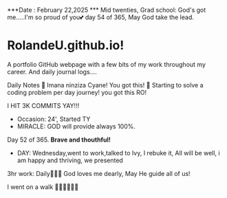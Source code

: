 ***Date : February 22,2025 *** Mid twenties, Grad school: God's got me.....I'm so proud of you💕 day 54 of 365, May God take the lead.
# RolandeU.github.io!

A portfolio GitHub webpage with a few bits of my work throughout my career. And daily journal logs....


Daily Notes
💚 Imana ninziza Cyane! You got this!
💚 Starting to solve a coding problem per day journey! you got this RO!

I HIT 3K COMMITS YAY!!!

- Occasion: 24', Started TY 
- MIRACLE: GOD will provide always 100%.

Day 52 of 365. **Brave and thouthful!** 
- DAY: Wednesday,went to work,talked to Ivy, I rebuke it, All will be well, i am happy and thriving, we presented

3hr work: Daily💚💚💚
God loves me dearly, May He guide all of  us!


I went on a walk 💚💚💚💚💚💚
